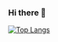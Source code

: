 ### Hi there 👋

[![Top Langs](https://github-readme-stats.vercel.app/api/top-langs/?username=leonardopagotto0&hide_progress=false)](https://github.com/leonardopagotto0/leonardopagotto0)
